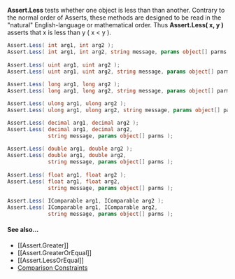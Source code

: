 **Assert.Less** tests whether one object is less than than another.
Contrary to the normal order of Asserts, these methods are designed to be
read in the "natural" English-language or mathematical order. Thus
**Assert.Less( x, y )** asserts that x is less than y ( x < y ).

```C#
Assert.Less( int arg1, int arg2 );
Assert.Less( int arg1, int arg2, string message, params object[] parms );
				
Assert.Less( uint arg1, uint arg2 );
Assert.Less( uint arg1, uint arg2, string message, params object[] parms );
				
Assert.Less( long arg1, long arg2 );
Assert.Less( long arg1, long arg2, string message, params object[] parms );

Assert.Less( ulong arg1, ulong arg2 );
Assert.Less( ulong arg1, ulong arg2, string message, params object[] parms );

Assert.Less( decimal arg1, decimal arg2 );
Assert.Less( decimal arg1, decimal arg2, 
             string message, params object[] parms );
				
Assert.Less( double arg1, double arg2 );
Assert.Less( double arg1, double arg2, 
             string message, params object[] parms );
				
Assert.Less( float arg1, float arg2 );
Assert.Less( float arg1, float arg2, 
             string message, params object[] parms );
				
Assert.Less( IComparable arg1, IComparable arg2 );
Assert.Less( IComparable arg1, IComparable arg2, 
             string message, params object[] parms );
```
#### See also...
 * [[Assert.Greater]]
 * [[Assert.GreaterOrEqual]]
 * [[Assert.LessOrEqual]]
 * [Comparison Constraints](constraints#comparison-constraints)
